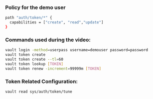 ### Policy for the demo user
```sh
path "auth/token/*" {
  capabilities = ["create", "read","update"]
}
```
###  Commands used during the video:
```sh
vault login -method=userpass username=demouser password=password
vault token create
vault token create --tl=60
vault token lookup [TOKEN]
vault token renew -increment=99999m [TOKEN]
```
### Token Related Configuration:
```sh
vault read sys/auth/token/tune
```
